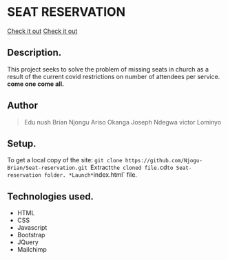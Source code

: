 # SEAT RESERVATION


[Check it out]()
[Check it out](https://github.com/Njogu-Brian/Seat-reservation.git)
## Description.
This project seeks to solve the problem of missing seats in church as a result of the current covid restrictions on number of attendees per service.
<b> come one come all. </b>

## Author
>Edu nush
>Brian Njongu
>Ariso Okanga
>Joseph Ndegwa
>victor Lominyo

## Setup.
To get a local copy of the site:
`git clone https://github.com/Njogu-Brian/Seat-reservation.git
`Extract` the cloned file.
`cd` to Seat-reservation folder.
*Launch* `index.html` file.

## Technologies used.
* HTML
* CSS
* Javascript
* Bootstrap
* JQuery
* Mailchimp